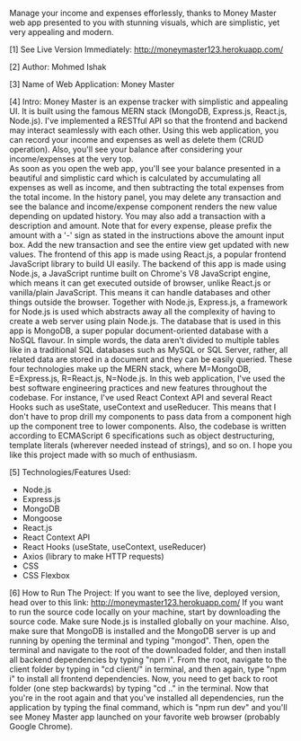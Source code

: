 Manage your income and expenses efforlessly, thanks to Money Master web app presented to you with stunning visuals, which are simplistic, yet very appealing and modern.

[1] See Live Version Immediately: http://moneymaster123.herokuapp.com/

[2] Author: Mohmed Ishak

[3] Name of Web Application: Money Master

[4] Intro: Money Master is an expense tracker with simplistic and appealing UI. It is built using the famous MERN stack (MongoDB, Express.js, React.js, Node.js).
I've implemented a RESTful API so that the frontend and backend may interact seamlessly with each other.
Using this web application, you can record your income and expenses as well as delete them (CRUD operation).
Also, you'll see your balance after considering your income/expenses at the very top.  
As soon as you open the web app, you'll see your balance presented in a beautiful and simplistic card which is calculated by accumulating all expenses as well as
income, and then subtracting the total expenses from the total income.
In the history panel, you may delete any transaction and see the balance and income/expense component renders the new value depending on updated history.
You may also add a transaction with a description and amount. Note that for every expense, please prefix the amount with a '-' sign as stated in the instructions
above the amount input box. Add the new transaction and see the entire view get updated with new values.
The frontend of this app is made using React.js, a popular frontend JavaScript library to build UI easily.
The backend of this app is made using Node.js, a JavaScript runtime built on Chrome's V8 JavaScript engine, which means it can get executed outside of browser,
unlike React.js or vanilla/plain JavaScript. This means it can handle databases and other things outside the browser. 
Together with Node.js, Express.js, a framework for Node.js is used which abstracts away all the complexity of having to create a web server using plain Node.js.
The database that is used in this app is MongoDB, a super popular document-oriented database with a NoSQL flavour. In simple words, the data aren't divided to multiple
tables like in a traditional SQL databases such as MySQL or SQL Server, rather, all related data are stored in a document and they can be easily queried.
These four technologies make up the MERN stack, where M=MongoDB, E=Express.js, R=React.js, N=Node.js. 
In this web application, I've used the best software engineering practices and new features throughout the codebase. For instance, I've used React Context API and
several React Hooks such as useState, useContext and useReducer. This means that I don't have to prop drill my components to pass data from a component high up 
the component tree to lower components. Also, the codebase is written according to ECMAScript 6 specifications such as object destructuring, template
literals (wherever needed instead of strings), and so on. I hope you like this project made with so much of enthusiasm. 

[5] Technologies/Features Used:
* Node.js
* Express.js
* MongoDB
* Mongoose
* React.js
* React Context API 
* React Hooks (useState, useContext, useReducer)
* Axios (library to make HTTP requests)
* CSS
* CSS Flexbox

[6] How to Run The Project: If you want to see the live, deployed version, head over to this link: http://moneymaster123.herokuapp.com/ If you want to run the source code
locally on your machine, start by downloading the source code. Make sure Node.js is installed globally on your machine. Also, make sure that MongoDB is installed
and the MongoDB server is up and running by opening the terminal and typing "mongod". Then, open the terminal and navigate to the root of the downloaded folder,
and then install all backend dependencies by typing "npm i". From the root, navigate to the client folder by typing in "cd client/" in terminal,
and then again, type "npm i" to install all frontend dependencies. Now, you need to get back to root folder (one step backwards) by typing "cd .." in the terminal. Now
that you're in the root again and that you've installed all dependencies, run the application by typing the final command, which is "npm run dev" and you'll see Money
Master app launched on your favorite web browser (probably Google Chrome).
